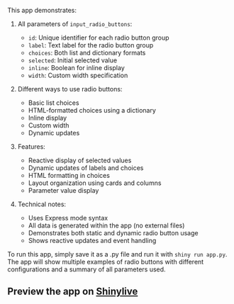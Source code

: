 This app demonstrates:

1. All parameters of `input_radio_buttons`:
   - `id`: Unique identifier for each radio button group
   - `label`: Text label for the radio button group
   - `choices`: Both list and dictionary formats
   - `selected`: Initial selected value
   - `inline`: Boolean for inline display
   - `width`: Custom width specification

2. Different ways to use radio buttons:
   - Basic list choices
   - HTML-formatted choices using a dictionary
   - Inline display
   - Custom width
   - Dynamic updates

3. Features:
   - Reactive display of selected values
   - Dynamic updates of labels and choices
   - HTML formatting in choices
   - Layout organization using cards and columns
   - Parameter value display

4. Technical notes:
   - Uses Express mode syntax
   - All data is generated within the app (no external files)
   - Demonstrates both static and dynamic radio button usage
   - Shows reactive updates and event handling

To run this app, simply save it as a .py file and run it with `shiny run app.py`. The app will show multiple examples of radio buttons with different configurations and a summary of all parameters used.
## Preview the app on [Shinylive](https://shinylive.io/py/app/#h=0&code=NobwRAdghgtgpmAXAAjFADugdOgnmAGlQGMB7CAFzkqVQDMAnUmZAZwAsBLCXZTmdKQYVkDOFGIVOANzgAdCI2ZsuPLHAAe6Ma1Z8BQkd3QBXCkROciYiABM4DBQoDEyAMqx0AGzjJbUCihkAFo-TklOcigGXgB3Tgp2ZAAJABUAWQAZZDJKahEoPWkoLxM4VgVidlJw8oB9W3CRAF5kEAVkTuQ5MDFbHpRLLFZ0KAgACh6AJTh+wjYKXB9mnrIvIRQ+gG4egEoCDq6egCNS+VohkbHJsAAhM56iVkXl1dJ1hhRTsp2wfcPOj0AOZiagDZCXUYTHoAcVBEEeCyWcBWYDWG2QILg1F+uwUAF8nBBXG5+N5fF5OM9kKQ6DlqrUKhAqjViPVKdTWsAegB5dBScjIACCiN5-MiEGQt1FYD5AslAGEegBdIlDUZAuB1Uj81jjKQUV5gKZQRqkKVmCjkPQAETgMFIiLonC8XigpxRqQYZTxCIg8USEM4WDduFIZjqaxMMAget2iAByFct0K4VEpsiyGOlutyADSSCHIoifzQawxGitnG8cTXTLFYYtjq7HE9gYNxTrDTJrNFooVtjyHGmSpFDxf1rXSGxgjDAzpDq2f71smkrr686nFsqIYxwAjI9Jxu3cc4F5UQrqqRWL4xjTxeQE4Qj+uWYzmm+2aw6kWDmuN3WN4+JIsyonKErCj0L6+i+AACNhtlgVAaMW-7rvYdIcKQsR1Lue7VgmaEAaIcAUCYDCSnQPRuGecAgbYKAgDOFBYHh1aEmARJ1q4PaZkuA56KWaRZPSrLlMgYy2HwECUhAviNCMoYlgkSRDA2VY1kRU7Bupzatg4NzCdkl5iXoABkyAAJIydwvg2lS3hQLgewvtOECmBQuHzouOaxquxF1luO7HAATIeWnHu6Z4XleN4STk7wbOFAVdJ+5QfgyX4NE0f4pZ0QF0VQ249H0yV5dwsmet68gRcgMG1fB1CIchqHERhKjYbhoUES+dZiGRFHIFRYA0cBRUJR8jHMax3W7BxXFdDx85Zr5gkqTkJjPMo8S2IkymBmplY9bVh2NnppoGT0CqbVaLAAOpbntE4ncGzFeWaPnLn5vVdEFJXHAAzGVKUntFPQAGKcBosx5o9SRzr2-HWk+uV5WlrAZaZP6jqjKUFfRYEPpK0rPrVdY7YkqIhQADNT6AaFBtX1cRjV2A4SGaK1AHtVhOG7gDx15SRA2UdRtH0VN7lmDNAtzYzLjIDauDQDAaYmOg-hUMgmieD4CilqdGmEXWhvnW2NxKyraYAKoawE5QuWhiauAq5AUEwXgrV9TLk+tQyhuGnlRjGeprHUFPsBjwAhUQMfIAAHMqmnEW5Hl1BI8qfQONzq5rWqg14Mq23nyCZFFhfPSnr1S55GcSln5A53bVCRplDvzD0xf28gJmMo7xGJqns7eUj321X9vTHAALMD64F6iluwGmCN8atKMvujmOMtjzy4+u+NFYT8qQZxaHM10rPNZziY89UfPT4LAH9eRosjeLRWSx5M1T+x8toY1ddZDqDoHQQqiYAERCAXAWQlBxjTVzvbH85dfR1nanUR+G4hgIJbivBco89Q-UBJPGepMhbz2Gl3caZdTye3GMQSkxAADWsxP7S2wfncu7FxzQQWp0CBUgoEgLAf-MQgC4DqBgRQOBNcsDsNbqZFBXQ0EYPXK4GE1AHDdzkrEUSjI8wtklOwr2A4+B6HoeEZh-RaraPkXorkw0ABycAdHgUFExDiQ0hB8GkumCAmpxh7iIFPXYqoXqyOblqXBDcx5C3+iQvexFN42PRgkgCB9QLJLbqwYA1NQnEXqiSO+ElXTIFGHOeAVAGB6EksgRIcBOAMA2gwGwIhihnCZAbHSR1k7aXLJWM2l0wDXWafkZAAAFaIsBSIOGQAANRKGUColcjgiKauzSwN84CYTvnUMpsA4zGwAnsmAehWjtDJkcMAW5wQ9HmQwSIm0rI2j0OMPC1hQrvIBu84Js8B5gALjcsAdyHl6ALnoXmkp3SkFkL8gCqwsmAtuKQQMRYJJ2DCBEKIMRtYaF1uJCFsKNw9HSXMFAPR7JCJaZ4xp4gqg4rxYS9cPQKq2XBMNL0ZRqUTS8QfCURBwYlDinQLxyKWxVMZXWHoEdAU0zphoLliQGlSR1gIHwRAMJQBMF4EQwrGmiocEsl8hJaovmfoNIYgQgSsCwI0aQ-k8oWqgFarA7Af49AmeU6ZVTFb2mtO7e2DE9ipMwcGS11qtXjG5BckNSEnXWspOMYaIBmG4HxIxNpZQOK7G6NG9curkApqIBm3w3BSmTJOVgBI9o4yEOQEnaCYB8REHACrBAKBehwAAI6WDEPASg1qKAoXmGiN2+RaCnxgAEbwyLKTHAUBAaMeAFBQn8EyWtjblRAA)
